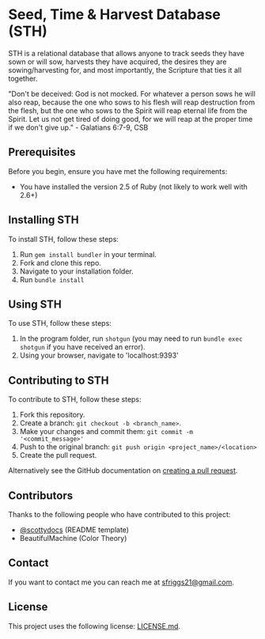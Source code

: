 # Seed, Time & Harvest Database (STH)

STH is a relational database that allows anyone to track seeds they have sown or will sow, harvests they have acquired, the desires they are sowing/harvesting for, and most importantly, the Scripture that ties it all together.

"Don't be deceived: God is not mocked. For whatever a person sows he will also reap, because the one who sows to his flesh will reap destruction from the flesh, but the one who sows to the Spirit will reap eternal life from the Spirit. Let us not get tired of doing good, for we will reap at the proper time if we don't give up." - Galatians 6:7-9, CSB

## Prerequisites

Before you begin, ensure you have met the following requirements:
* You have installed the version 2.5 of Ruby (not likely to work well with 2.6+)

## Installing STH

To install STH, follow these steps:

1. Run `gem install bundler` in your terminal.
2. Fork and clone this repo.
3. Navigate to your installation folder.
4. Run `bundle install`

## Using STH

To use STH, follow these steps:

1. In the program folder, run `shotgun` (you may need to run `bundle exec shotgun` if you have received an error).
2. Using your browser, navigate to 'localhost:9393'

## Contributing to STH
To contribute to STH, follow these steps:

1. Fork this repository.
2. Create a branch: `git checkout -b <branch_name>`.
3. Make your changes and commit them: `git commit -m '<commit_message>'`
4. Push to the original branch: `git push origin <project_name>/<location>`
5. Create the pull request.

Alternatively see the GitHub documentation on [creating a pull request](https://help.github.com/en/github/collaborating-with-issues-and-pull-requests/creating-a-pull-request).

## Contributors

Thanks to the following people who have contributed to this project:

* [@scottydocs](https://github.com/scottydocs) (README template)
* BeautifulMachine (Color Theory)

## Contact

If you want to contact me you can reach me at sfriggs21@gmail.com.

## License

This project uses the following license: [LICENSE.md](https://github.com/StevenDRiggs/sinatra-cms-app-assessment-onl01-seng-pt-021020/blob/master/LICENSE.md).
